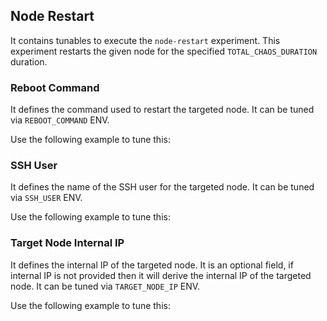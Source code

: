 ## Node Restart

It contains tunables to execute the `node-restart` experiment. This experiment restarts the given node for the specified `TOTAL_CHAOS_DURATION` duration.

### Reboot Command

It defines the command used to restart the targeted node. It can be tuned via `REBOOT_COMMAND` ENV.

Use the following example to tune this:
<references to the sample manifest>

### SSH User 

It defines the name of the SSH user for the targeted node. It can be tuned via `SSH_USER` ENV.

Use the following example to tune this:
<references to the sample manifest>

### Target Node Internal IP

It defines the internal IP of the targeted node. It is an optional field, if internal IP is not provided then it will derive the internal IP of the targeted node. It can be tuned via `TARGET_NODE_IP` ENV.

Use the following example to tune this:
<references to the sample manifest>
